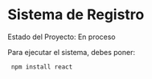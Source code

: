 <h1>Sistema de Registro</h1>
Estado del Proyecto: En proceso

Para ejecutar el sistema, debes poner:

``` npm install react```
